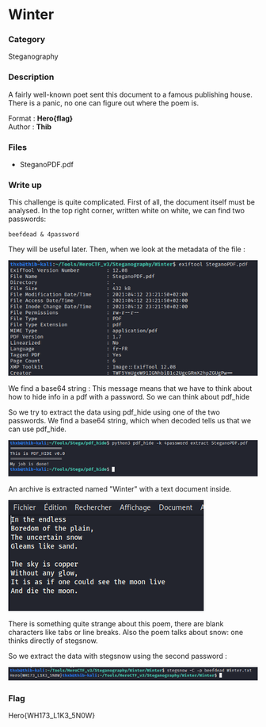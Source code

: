 # Winter

### Category

Steganography

### Description

A fairly well-known poet sent this document to a famous publishing house. There is a panic, no one can figure out where the poem is.

Format : **Hero{flag}**<br>
Author : **Thib**

### Files

- SteganoPDF.pdf

### Write up

This challenge is quite complicated. First of all, the document itself must be analysed. In the top right corner, written white on white, we can find two passwords: 

```
beefdead & 4password
```

They will be useful later. Then, when we look at the metadata of the file :

![image](metadata.png)

We find a base64 string : This message means that we have to think about how to hide info in a pdf with a password. So we can think about pdf_hide

So we try to extract the data using pdf_hide using one of the two passwords. 
We find a base64 string, which when decoded tells us that we can use pdf_hide.

![image](pdfhide.png)

An archive is extracted named "Winter" with a text document inside.

![image](poem.png)

There is something quite strange about this poem, there are blank characters like tabs or line breaks. Also the poem talks about snow: one thinks directly of stegsnow.

So we extract the data with stegsnow using the second password :

![image](stegsnow.png)

### Flag

Hero{WH173_L1K3_5N0W}
